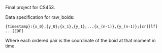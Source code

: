 Final project for CS453.

Data specification for raw_boids:
```
{timestamp}:{x_0},{y_0};{x_1},{y_1};...{x_(n-1)},{y_(n-1)};[cr][lf]
...[EOF]
```
Where each ordered pair is the coordinate of the boid at that moment in time.